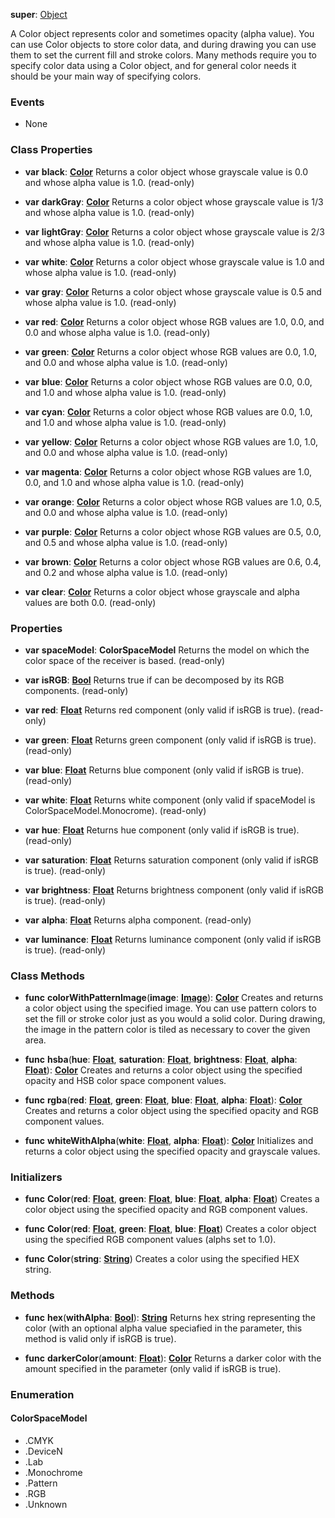 **super**: [Object](Object.md)

A Color object represents color and sometimes opacity (alpha value). You can use Color objects to store color data, and during drawing you can use them to set the current fill and stroke colors.
Many methods require you to specify color data using a Color object, and for general color needs it should be your main way of specifying colors.

### Events

* None

### Class Properties

* **var** **black**: **[Color](color.md)**
Returns a color object whose grayscale value is 0.0 and whose alpha value is 1.0. \(read-only\)

* **var** **darkGray**: **[Color](color.md)**
Returns a color object whose grayscale value is 1/3 and whose alpha value is 1.0. \(read-only\)

* **var** **lightGray**: **[Color](color.md)**
Returns a color object whose grayscale value is 2/3 and whose alpha value is 1.0. \(read-only\)

* **var** **white**: **[Color](color.md)**
Returns a color object whose grayscale value is 1.0 and whose alpha value is 1.0. \(read-only\)

* **var** **gray**: **[Color](color.md)**
Returns a color object whose grayscale value is 0.5 and whose alpha value is 1.0. \(read-only\)

* **var** **red**: **[Color](color.md)**
Returns a color object whose RGB values are 1.0, 0.0, and 0.0 and whose alpha value is 1.0. \(read-only\)

* **var** **green**: **[Color](color.md)**
Returns a color object whose RGB values are 0.0, 1.0, and 0.0 and whose alpha value is 1.0. \(read-only\)

* **var** **blue**: **[Color](color.md)**
Returns a color object whose RGB values are 0.0, 0.0, and 1.0 and whose alpha value is 1.0. \(read-only\)

* **var** **cyan**: **[Color](color.md)**
Returns a color object whose RGB values are 0.0, 1.0, and 1.0 and whose alpha value is 1.0. \(read-only\)

* **var** **yellow**: **[Color](color.md)**
Returns a color object whose RGB values are 1.0, 1.0, and 0.0 and whose alpha value is 1.0. \(read-only\)

* **var** **magenta**: **[Color](color.md)**
Returns a color object whose RGB values are 1.0, 0.0, and 1.0 and whose alpha value is 1.0. \(read-only\)

* **var** **orange**: **[Color](color.md)**
Returns a color object whose RGB values are 1.0, 0.5, and 0.0 and whose alpha value is 1.0. \(read-only\)

* **var** **purple**: **[Color](color.md)**
Returns a color object whose RGB values are 0.5, 0.0, and 0.5 and whose alpha value is 1.0. \(read-only\)

* **var** **brown**: **[Color](color.md)**
Returns a color object whose RGB values are 0.6, 0.4, and 0.2 and whose alpha value is 1.0. \(read-only\)

* **var** **clear**: **[Color](color.md)**
Returns a color object whose grayscale and alpha values are both 0.0. \(read-only\)



### Properties

* **var** **spaceModel**: **ColorSpaceModel**
Returns the model on which the color space of the receiver is based. \(read-only\)

* **var** **isRGB**: **[Bool](../gravity/types.md)**
Returns true if can be decomposed by its RGB components. \(read-only\)

* **var** **red**: **[Float](../gravity/types.md)**
Returns red component (only valid if isRGB is true). \(read-only\)

* **var** **green**: **[Float](../gravity/types.md)**
Returns green component (only valid if isRGB is true). \(read-only\)

* **var** **blue**: **[Float](../gravity/types.md)**
Returns blue component (only valid if isRGB is true). \(read-only\)

* **var** **white**: **[Float](../gravity/types.md)**
Returns white component (only valid if spaceModel is ColorSpaceModel.Monocrome). \(read-only\)

* **var** **hue**: **[Float](../gravity/types.md)**
Returns hue component (only valid if isRGB is true). \(read-only\)

* **var** **saturation**: **[Float](../gravity/types.md)**
Returns saturation component (only valid if isRGB is true). \(read-only\)

* **var** **brightness**: **[Float](../gravity/types.md)**
Returns brightness component (only valid if isRGB is true). \(read-only\)

* **var** **alpha**: **[Float](../gravity/types.md)**
Returns alpha component. \(read-only\)

* **var** **luminance**: **[Float](../gravity/types.md)**
Returns luminance component (only valid if isRGB is true). \(read-only\)



### Class Methods

* **func** **colorWithPatternImage**(**image**: <strong>[Image](image.md)</strong>): <strong>[Color](color.md)</strong> 
Creates and returns a color object using the specified image. You can use pattern colors to set the fill or stroke color just as you would a solid color. During drawing, the image in the pattern color is tiled as necessary to cover the given area.

* **func** **hsba**(**hue**: <strong>[Float](../gravity/types.md)</strong>, **saturation**: <strong>[Float](../gravity/types.md)</strong>, **brightness**: <strong>[Float](../gravity/types.md)</strong>, **alpha**: <strong>[Float](../gravity/types.md)</strong>): <strong>[Color](color.md)</strong> 
Creates and returns a color object using the specified opacity and HSB color space component values.

* **func** **rgba**(**red**: <strong>[Float](../gravity/types.md)</strong>, **green**: <strong>[Float](../gravity/types.md)</strong>, **blue**: <strong>[Float](../gravity/types.md)</strong>, **alpha**: <strong>[Float](../gravity/types.md)</strong>): <strong>[Color](color.md)</strong> 
Creates and returns a color object using the specified opacity and RGB component values.

* **func** **whiteWithAlpha**(**white**: <strong>[Float](../gravity/types.md)</strong>, **alpha**: <strong>[Float](../gravity/types.md)</strong>): <strong>[Color](color.md)</strong> 
Initializes and returns a color object using the specified opacity and grayscale values.



### Initializers

* **func** **Color**(**red**: <strong>[Float](../gravity/types.md)</strong>, **green**: <strong>[Float](../gravity/types.md)</strong>, **blue**: <strong>[Float](../gravity/types.md)</strong>, **alpha**: <strong>[Float](../gravity/types.md)</strong>)
Creates a color object using the specified opacity and RGB component values.

* **func** **Color**(**red**: <strong>[Float](../gravity/types.md)</strong>, **green**: <strong>[Float](../gravity/types.md)</strong>, **blue**: <strong>[Float](../gravity/types.md)</strong>)
Creates a color object using the specified RGB component values (alphs set to 1.0).

* **func** **Color**(**string**: <strong>[String](../gravity/types.md)</strong>)
Creates a color using the specified HEX string.



### Methods

* **func** **hex**(**withAlpha**: <strong>[Bool](../gravity/types.md)</strong>): <strong>[String](../gravity/types.md)</strong> 
Returns hex string representing the color (with an optional alpha value speciafied in the parameter, this method is valid only if isRGB is true).

* **func** **darkerColor**(**amount**: <strong>[Float](../gravity/types.md)</strong>): <strong>[Color](color.md)</strong> 
Returns a darker color with the amount specified in the parameter (only valid if isRGB is true).





### Enumeration

#### ColorSpaceModel
 * .CMYK
 * .DeviceN
 * .Lab
 * .Monochrome
 * .Pattern
 * .RGB
 * .Unknown




